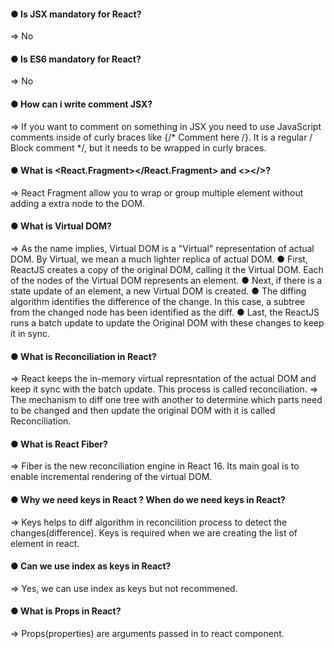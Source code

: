 #### ● Is JSX mandatory for React?
 => No

#### ● Is ES6 mandatory for React?
=> No

#### ● How can i write comment JSX?
=> If you want to comment on something in JSX you need to use JavaScript comments inside of curly braces like {/* Comment here /}. It is a regular / Block comment */, but it needs to be wrapped in curly braces.

#### ● What is <React.Fragment></React.Fragment> and <></>?
=> React Fragment allow you to wrap or group multiple element without adding a extra node to the DOM.

#### ● What is Virtual DOM?
=> As the name implies, Virtual DOM is a "Virtual" representation of actual DOM. By Virtual, we mean a much lighter replica of actual DOM.
● First, ReactJS creates a copy of the original DOM, calling it the Virtual DOM. Each of the nodes of the Virtual DOM represents an element.
● Next, if there is a state update of an element, a new Virtual DOM is created.
● The diffing algorithm identifies the difference of the change. In this case, a subtree from the changed node has been identified as the diff.
● Last, the ReactJS runs a batch update to update the Original DOM with these changes to keep it in sync.

#### ● What is Reconciliation in React?
=> React keeps the in-memory virtual represntation of the actual DOM and keep it sync with the batch update. This process is called reconciliation.
=> The mechanism to diff one tree with another to determine which parts need to be changed and then update the original DOM with it is called Reconciliation.

#### ● What is React Fiber?
=> Fiber is the new reconciliation engine in React 16. Its main goal is to enable incremental rendering of the virtual DOM.

#### ● Why we need keys in React ? When do we need keys in React?
=> Keys helps to diff algorithm in reconcilition process to detect the changes(difference). Keys is required when we are creating the list of element in react.

#### ● Can we use index as keys in React?
=> Yes, we can use index as keys but not recommened.

#### ● What is Props in React?
=> Props(properties) are arguments passed in to react component.
 




